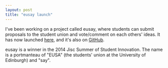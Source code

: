 ```yaml
---
layout: post
title: "eusay launch"
---
```


I've been working on a project called eusay, where students can submit proposals to the student union and vote/comment on each others' ideas. It has now launched [here](https://eusay.eusa.ed.ac.uk/), and it's also on [GitHub](https://github.com/HughMcGrade/eusay).

eusay is a winner in the 2014 Jisc Summer of Student Innovation. The name is a portmanteau of "EUSA" (the students' union at the University of Edinburgh) and "say".
